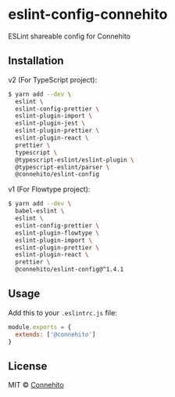 # eslint-config-connehito

ESLint shareable config for Connehito

## Installation

v2 (For TypeScript project):

```sh
$ yarn add --dev \
  eslint \
  eslint-config-prettier \
  eslint-plugin-import \
  eslint-plugin-jest \
  eslint-plugin-prettier \
  eslint-plugin-react \
  prettier \
  typescript \
  @typescript-eslint/eslint-plugin \
  @typescript-eslint/parser \
  @connehito/eslint-config
```

v1 (For Flowtype project):

```sh
$ yarn add --dev \
  babel-eslint \
  eslint \
  eslint-config-prettier \
  eslint-plugin-flowtype \
  eslint-plugin-import \
  eslint-plugin-prettier \
  eslint-plugin-react \
  prettier \
  @connehito/eslint-config@^1.4.1
```

## Usage

Add this to your `.eslintrc.js` file:

```js
module.exports = {
  extends: ['@connehito']
}
```

## License

MIT © [Connehito](https://connehito.com)
